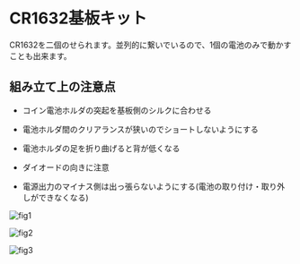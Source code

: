 # CR1632基板キット

CR1632を二個のせられます。並列的に繋いでいるので、1個の電池のみで動かすことも出来ます。

## 組み立て上の注意点

- コイン電池ホルダの突起を基板側のシルクに合わせる

- 電池ホルダ間のクリアランスが狭いのでショートしないようにする
- 電池ホルダの足を折り曲げると背が低くなる
- ダイオードの向きに注意
- 電源出力のマイナス側は出っ張らないようにする(電池の取り付け・取り外しができなくなる)

![fig1](https://user-images.githubusercontent.com/43873124/47959041-0e191b80-e01d-11e8-90cb-edac76c354b7.jpg)

![fig2](https://user-images.githubusercontent.com/43873124/47959042-0e191b80-e01d-11e8-80a7-d3f9f21fb49a.jpg)

![fig3](https://user-images.githubusercontent.com/43873124/47959063-fc844380-e01d-11e8-939c-72de9396592e.jpg)

